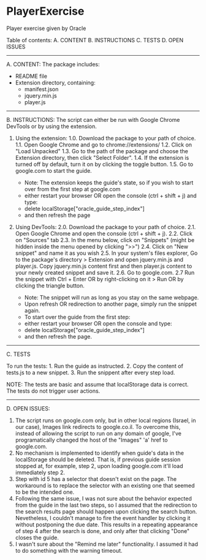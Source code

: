 # PlayerExercise
Player exercise given by Oracle

Table of contents:
A. CONTENT
B. INSTRUCTIONS
C. TESTS
D. OPEN ISSUES

**********

A. CONTENT:
The package includes:
- README file
- Extension directory, containing:
	- manifest.json
	- jquery.min.js
	- player.js

***

B. INSTRUCTIONS:
The script can either be run with Google Chrome DevTools or by using the extension.

1. Using the extension:
	1.0. Download the package to your path of choice.
	1.1. Open Google Chrome and go to chrome://extensions/
	1.2. Click on "Load Unpacked"
	1.3. Go to the path of the package and choose the Extension directory, then click "Select Folder".
	1.4. If the extension is turned off by default, turn it on by clicking the toggle button.
	1.5. Go to google.com to start the guide.
	* Note: The extension keeps the guide's state, so if you wish to start over from the first step at google.com
	* either restart your browser OR open the console (ctrl + shift + j) and type:
	*	delete localStorage["oracle_guide_step_index"]
	* and then refresh the page
	
2. Using DevTools:
	2.0. Download the package to your path of choice.
	2.1. Open Google Chrome and open the console (ctrl + shift + j).
	2.2. Click on "Sources" tab
	2.3. In the menu below, click on "Snippets" (might be hidden inside the menu opened by clicking ">>")
	2.4. Click on "New snippet" and name it as you wish
	2.5. In your system's files explorer, Go to the package's directory > Extension and open jquery.min.js and player.js.
			Copy jquery.min.js content first and then player.js content to your newly created snippet and save it.
	2.6. Go to google.com.
	2.7 Run the snippet with Ctrl + Enter OR by right-clicking on it > Run OR by clicking the triangle button.
	* Note: The snippet will run as long as you stay on the same webpage.
	* Upon refresh OR redirection to another page, simply run the snippet again.
	* To start over the guide from the first step:
	* either restart your browser OR open the console and type:
	*	delete localStorage["oracle_guide_step_index"]
	* and then refresh the page.

***

C. TESTS

To run the tests:
	1. Run the guide as instructed.
	2. Copy the content of tests.js to a new snippet.
	3. Run the snippent after every step load.
	
NOTE:
	The tests are basic and assume that localStorage data is correct.
	The tests do not trigger user actions.

***

D. OPEN ISSUES:
1.	The script runs on google.com only, but in other local regions (Israel, in our case), Images link redirects to google.co.il.
	To overcome this, instead of allowing the script to run on any domain of google, I've programatically changed the host of the
	"Images" 'a' href to google.com.
2.	No mechanism is implemented to identify when guide's data in the localStorage should be deleted.
	That is, if previous guide session stopped at, for example, step 2, upon loading google.com it'll load immediately step 2.
3.	Step with id 5 has a selector that doesn't exist on the page.
	The workaround is to replace the selector with an existing one that seemed to be the intended one.
4.	Following the same issue, I was not sure about the behavior expected from the guide in the last two steps, so I assumed that
	the redirection to the search results page should happen upon clicking the search button. Nevetheless, I couldn't manage to
	fire the event handler by clicking it without postponing the due date. This results in a repeating appearance of step 4 after
	the search is done, and only after that clicking "Done" closes the guide.
5.	I wasn't sure about the "Remind me later" functionality. I assumed it had to do something with the warning timeout.

